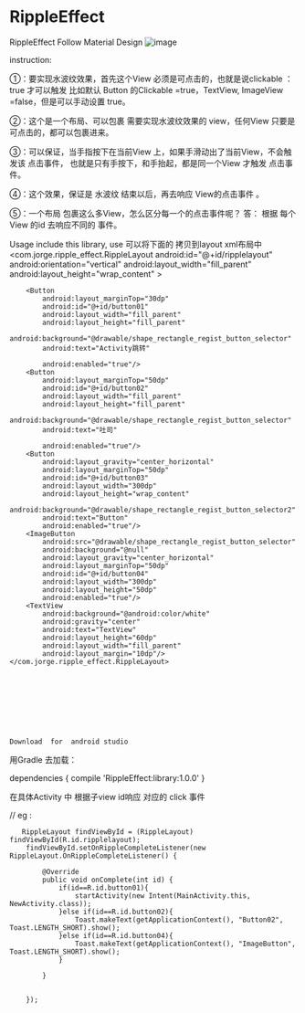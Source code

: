 # RippleEffect
RippleEffect Follow Material Design
  ![image](https://github.com/CodingForAndroid/RippleEffect/blob/master/screenshot/ripple%20effect.gif)
 
 
 instruction:
 
 ①：要实现水波纹效果，首先这个View 必须是可点击的，也就是说clickable ：true 才可以触发 比如默认 Button 的Clickable =true，TextView, ImageView =false，但是可以手动设置 true。
 
②：这个是一个布局、可以包裹 需要实现水波纹效果的 view，任何View 只要是可点击的，都可以包裹进来。

③：可以保证，当手指按下在当前View 上，如果手滑动出了当前View，不会触发该 点击事件， 也就是只有手按下，和手抬起，都是同一个View 才触发 点击事件。

④：这个效果，保证是 水波纹 结束以后，再去响应 View的点击事件 。

⑤：一个布局 包裹这么多View，怎么区分每一个的点击事件呢？ 答： 根据 每个View 的id 去响应不同的 事件。

Usage
include this library, use
可以将下面的 拷贝到layout xml布局中
    <com.jorge.ripple_effect.RippleLayout
        android:id="@+id/ripplelayout"
        android:orientation="vertical"
        android:layout_width="fill_parent"
        android:layout_height="wrap_content" >

        <Button
            android:layout_marginTop="30dp"
            android:id="@+id/button01"
            android:layout_width="fill_parent"
            android:layout_height="fill_parent"
            android:background="@drawable/shape_rectangle_regist_button_selector"
            android:text="Activity跳转"

            android:enabled="true"/>
        <Button
            android:layout_marginTop="50dp"
            android:id="@+id/button02"
            android:layout_width="fill_parent"
            android:layout_height="fill_parent"
            android:background="@drawable/shape_rectangle_regist_button_selector"
            android:text="吐司"

            android:enabled="true"/>
        <Button
            android:layout_gravity="center_horizontal"
            android:layout_marginTop="50dp"
            android:id="@+id/button03"
            android:layout_width="300dp"
            android:layout_height="wrap_content"
            android:background="@drawable/shape_rectangle_regist_button_selector2"
            android:text="Button"
            android:enabled="true"/>
        <ImageButton
            android:src="@drawable/shape_rectangle_regist_button_selector"
            android:background="@null"
            android:layout_gravity="center_horizontal"
            android:layout_marginTop="50dp"
            android:id="@+id/button04"
            android:layout_width="300dp"
            android:layout_height="50dp"
            android:enabled="true"/>
        <TextView
            android:background="@android:color/white"
            android:gravity="center"
            android:text="TextView"
            android:layout_height="60dp"
            android:layout_width="fill_parent"
            android:layout_margin="10dp"/>
    </com.jorge.ripple_effect.RippleLayout>
    
    
    
    
    
    
    
   
    
    Download  for  android studio
  
   用Gradle 去加载：
    
dependencies {
    compile 'RippleEffect:library:1.0.0'
 }


在具体Activity 中 根据子view id响应 对应的 click 事件
 
 //  eg :
 
 
       RippleLayout findViewById = (RippleLayout) findViewById(R.id.ripplelayout);
        findViewById.setOnRippleCompleteListener(new RippleLayout.OnRippleCompleteListener() {

            @Override
            public void onComplete(int id) {
                if(id==R.id.button01){
                    startActivity(new Intent(MainActivity.this, NewActivity.class));
                }else if(id==R.id.button02){
                    Toast.makeText(getApplicationContext(), "Button02", Toast.LENGTH_SHORT).show();
                }else if(id==R.id.button04){
                    Toast.makeText(getApplicationContext(), "ImageButton", Toast.LENGTH_SHORT).show();
                }

            }


        });
